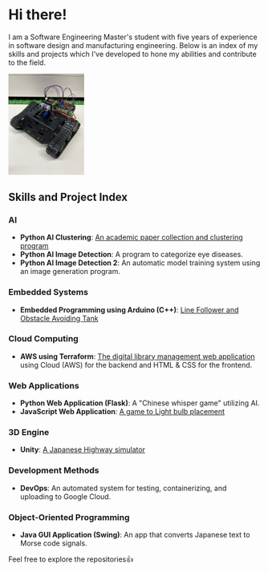# Hi there!

I am a Software Engineering Master's student with five years of experience in software design and manufacturing engineering. Below is an index of my skills and projects which I've developed to hone my abilities and contribute to the field.

<img src="https://raw.githubusercontent.com/Tamago55/Line-Follower-Obstacle-Avoiding/main/pic/tank.JPG" width="30%" alt="Tank Image">

## Skills and Project Index

### AI
- **Python AI Clustering**: [An academic paper collection and clustering program](https://github.com/Tamago55/AI-PaperMiner)
- **Python AI Image Detection**: A program to categorize eye diseases.
- **Python AI Image Detection 2**: An automatic model training system using an image generation program.

### Embedded Systems
- **Embedded Programming using Arduino (C++)**: [Line Follower and Obstacle Avoiding Tank](https://github.com/Tamago55/Line-Follower-Obstacle-Avoiding)

### Cloud Computing
- **AWS using Terraform**: [The digital library management web application](https://github.com/Tamago55/Digital-Library-Management) using Cloud (AWS) for the backend and HTML & CSS for the frontend.

### Web Applications
- **Python Web Application (Flask)**: A "Chinese whisper game" utilizing AI.
- **JavaScript Web Application**: [A game to Light bulb placement](https://github.com/Tamago55/Lightbulb-placement)

### 3D Engine
- **Unity**: [A Japanese Highway simulator](https://github.com/Tamago55/Highway-Simulator-using-Unity)

### Development Methods
- **DevOps**: An automated system for testing, containerizing, and uploading to Google Cloud.

### Object-Oriented Programming
- **Java GUI Application (Swing)**: An app that converts Japanese text to Morse code signals.

Feel free to explore the repositories👍

<!--
**Tamago55/Tamago55** is a ✨ _special_ ✨ repository because its `README.md` (this file) appears on your GitHub profile.

Here are some ideas to get you started:

- 🔭 I’m currently working on ...
- 🌱 I’m currently learning ...
- 👯 I’m looking to collaborate on ...
- 🤔 I’m looking for help with ...
- 💬 Ask me about ...
- 📫 How to reach me: ...
- 😄 Pronouns: ...
- ⚡ Fun fact: ...
-->
